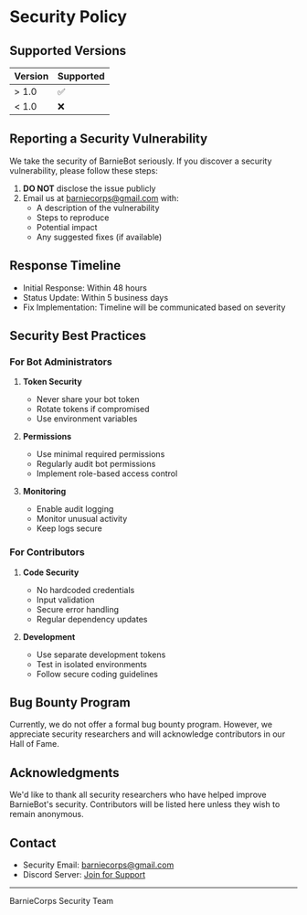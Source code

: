 # Security Policy

## Supported Versions

| Version | Supported          |
| ------- | ------------------ |
| > 1.0   | :white_check_mark: |
| < 1.0   | :x:                |

## Reporting a Security Vulnerability

We take the security of BarnieBot seriously. If you discover a security vulnerability, please follow these steps:

1. **DO NOT** disclose the issue publicly
2. Email us at barniecorps@gmail.com with:
   - A description of the vulnerability
   - Steps to reproduce
   - Potential impact
   - Any suggested fixes (if available)

## Response Timeline

- Initial Response: Within 48 hours
- Status Update: Within 5 business days
- Fix Implementation: Timeline will be communicated based on severity

## Security Best Practices

### For Bot Administrators
1. **Token Security**
   - Never share your bot token
   - Rotate tokens if compromised
   - Use environment variables

2. **Permissions**
   - Use minimal required permissions
   - Regularly audit bot permissions
   - Implement role-based access control

3. **Monitoring**
   - Enable audit logging
   - Monitor unusual activity
   - Keep logs secure

### For Contributors
1. **Code Security**
   - No hardcoded credentials
   - Input validation
   - Secure error handling
   - Regular dependency updates

2. **Development**
   - Use separate development tokens
   - Test in isolated environments
   - Follow secure coding guidelines

## Bug Bounty Program

Currently, we do not offer a formal bug bounty program. However, we appreciate security researchers and will acknowledge contributors in our Hall of Fame.

## Acknowledgments

We'd like to thank all security researchers who have helped improve BarnieBot's security. Contributors will be listed here unless they wish to remain anonymous.

## Contact

- Security Email: barniecorps@gmail.com
- Discord Server: [Join for Support](https://discord.com/invite/58Tt83kX9K)

---
BarnieCorps Security Team